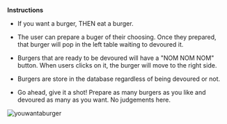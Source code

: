   **Instructions**

  * If you want a burger, THEN eat a burger.

  * The user can prepare a buger of their choosing. Once they prepared, that burger will pop in the left table waiting to devoured it.

  * Burgers that are ready to be devoured will have a "NOM NOM NOM" button. When users clicks on it, the burger will move to the right side. 

  * Burgers are store in the database regardless of being devoured or not. 

  * Go ahead, give it a shot! Prepare as many burgers as you like and devoured as many as you want. No judgements here. 
  
  ![youwantaburger](https://user-images.githubusercontent.com/41980189/212563573-f854cca3-9570-42fd-95ed-59921dd7dbef.png)
